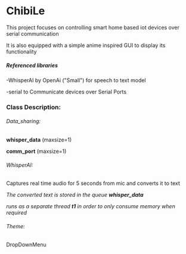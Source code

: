# ChibiLe
This project focuses on controlling smart home based iot devices over serial communication

It is also equipped with a simple anime inspired GUI to display its functionality

##### Referenced libraries 
-WhisperAI by OpenAi ("Small") for speech to text model

-serial to Communicate devices over Serial Ports

### Class Description:

###### Data_sharing: 
**whisper_data** (maxsize=1)

**comm_port** (maxsize=1)

###### WhisperAI: 
Captures real time audio for 5 seconds from mic and converts it to text

*The converted text is stored in the queue **whisper_data***

*runs as a separate thread **t1** in order to only consume memory when required* 

###### Theme:
DropDownMenu


    
